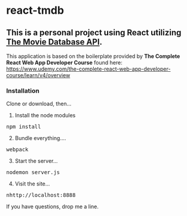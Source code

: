 
# react-tmdb

<h2>This is a personal project using React utilizing 
<a href="http://developers.themoviedb.org" target="_blank">The Movie Database API</a>.
</h2>
 
<p>This application is based on the boilerplate 
provided by <strong>The Complete React Web App Developer Course</strong> found here: <a href="https://www.udemy.com/the-complete-react-web-app-developer-course/learn/v4/overview" target="_blank">https://www.udemy.com/the-complete-react-web-app-developer-course/learn/v4/overview</a>

<h3>Installation</h3>

<p>Clone or download, then...</p>

<ol start='1'>
    <li>Install the node modules</li>
</ol>

<div class="highlight highlight-source-shell">
    <pre>npm install</pre>
</div>

<ol start='2'>
    <li>Bundle everything....</li>
</ol>

<div class="highlight highlight-source-shell">
    <pre>webpack</pre>
</div>

<ol start='3'>
    <li>Start the server...</li>
</ol>

<div class="highlight highlight-source-shell">
    <pre>nodemon server.js</pre>
</div>

<ol start='4'>
    <li>Visit the site...</li>
</ol>

<div class="highlight highlight-source-shell">
    <pre>nhttp://localhost:8888</pre>
</div>


If you have questions, drop me a line.
